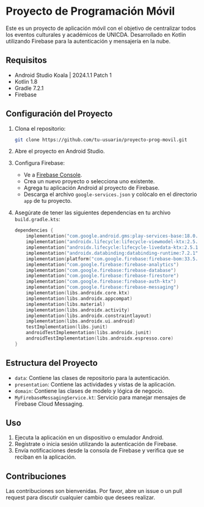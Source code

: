 # Proyecto de Programación Móvil

Este es un proyecto de aplicación móvil con el objetivo de centralizar todos los eventos culturales y académicos de UNICDA. Desarrollado en Kotlin utilizando Firebase para la autenticación y mensajería en la nube.

## Requisitos

- Android Studio Koala | 2024.1.1 Patch 1
- Kotlin 1.8
- Gradle 7.2.1
- Firebase

## Configuración del Proyecto

1. Clona el repositorio:
    ```bash
    git clone https://github.com/tu-usuario/proyecto-prog-movil.git
    ```
2. Abre el proyecto en Android Studio.

3. Configura Firebase:
    - Ve a [Firebase Console](https://console.firebase.google.com/).
    - Crea un nuevo proyecto o selecciona uno existente.
    - Agrega tu aplicación Android al proyecto de Firebase.
    - Descarga el archivo `google-services.json` y colócalo en el directorio `app` de tu proyecto.

4. Asegúrate de tener las siguientes dependencias en tu archivo `build.gradle.kts`:
    ```kotlin
    dependencies {
        implementation("com.google.android.gms:play-services-base:18.0.1")
        implementation("androidx.lifecycle:lifecycle-viewmodel-ktx:2.5.1")
        implementation("androidx.lifecycle:lifecycle-livedata-ktx:2.5.1")
        implementation("androidx.databinding:databinding-runtime:7.2.1")
        implementation(platform("com.google.firebase:firebase-bom:33.5.1"))
        implementation("com.google.firebase:firebase-analytics")
        implementation("com.google.firebase:firebase-database")
        implementation("com.google.firebase:firebase-firestore")
        implementation("com.google.firebase:firebase-auth-ktx")
        implementation("com.google.firebase:firebase-messaging")
        implementation(libs.androidx.core.ktx)
        implementation(libs.androidx.appcompat)
        implementation(libs.material)
        implementation(libs.androidx.activity)
        implementation(libs.androidx.constraintlayout)
        implementation(libs.androidx.ui.android)
        testImplementation(libs.junit)
        androidTestImplementation(libs.androidx.junit)
        androidTestImplementation(libs.androidx.espresso.core)
    }
    ```

## Estructura del Proyecto

- `data`: Contiene las clases de repositorio para la autenticación.
- `presentation`: Contiene las actividades y vistas de la aplicación.
- `domain`: Contiene las clases de modelo y lógica de negocio.
- `MyFirebaseMessagingService.kt`: Servicio para manejar mensajes de Firebase Cloud Messaging.

## Uso

1. Ejecuta la aplicación en un dispositivo o emulador Android.
2. Regístrate o inicia sesión utilizando la autenticación de Firebase.
3. Envía notificaciones desde la consola de Firebase y verifica que se reciban en la aplicación.

## Contribuciones

Las contribuciones son bienvenidas. Por favor, abre un issue o un pull request para discutir cualquier cambio que desees realizar.
